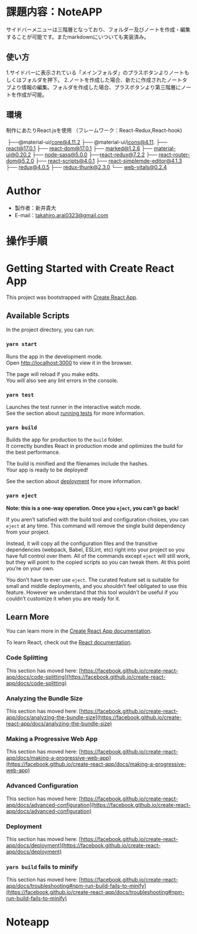 # 課題内容：NoteAPP
サイドバーメニューは三階層となっており、フォルダー及びノートを作成・編集することが可能です。またmarkdownにいついても実装済み。
 

## 使い方
1.サイドバーに表示されている「メインフォルダ」のプラスボタンよりノートもしくはフォルダを押下。
2.ノートを作成した場合、新たに作成されたノートタブより情報の編集。フォルダを作成した場合、プラスボタンより第三階層にノートを作成が可能。


## 環境
制作にあたりReact.jsを使用
（フレームワーク：React-Redux,React-hook)

 ├──@material-ui/core@4.11.2
├── @material-ui/icons@4.11.
├── react@17.0.1
├── react-dom@17.0.1
├── marked@1.2.6
├── material-ui@0.20.2
├── node-sass@5.0.0
├──react-redux@7.2.2
├── react-router-dom@5.2.0
├── react-scripts@4.0.1
├── react-simplemde-editor@4.1.3
├── redux@4.0.5
├── redux-thunk@2.3.0
└── web-vitals@0.2.4
 
# Author
* 製作者：新井貴大
* E-mail：takahiro.arai0323@gmail.com
 




# 操作手順

# Getting Started with Create React App

This project was bootstrapped with [Create React App](https://github.com/facebook/create-react-app).

## Available Scripts

In the project directory, you can run:

### `yarn start`

Runs the app in the development mode.\
Open [http://localhost:3000](http://localhost:3000) to view it in the browser.

The page will reload if you make edits.\
You will also see any lint errors in the console.

### `yarn test`

Launches the test runner in the interactive watch mode.\
See the section about [running tests](https://facebook.github.io/create-react-app/docs/running-tests) for more information.

### `yarn build`

Builds the app for production to the `build` folder.\
It correctly bundles React in production mode and optimizes the build for the best performance.

The build is minified and the filenames include the hashes.\
Your app is ready to be deployed!

See the section about [deployment](https://facebook.github.io/create-react-app/docs/deployment) for more information.

### `yarn eject`

**Note: this is a one-way operation. Once you `eject`, you can’t go back!**

If you aren’t satisfied with the build tool and configuration choices, you can `eject` at any time. This command will remove the single build dependency from your project.

Instead, it will copy all the configuration files and the transitive dependencies (webpack, Babel, ESLint, etc) right into your project so you have full control over them. All of the commands except `eject` will still work, but they will point to the copied scripts so you can tweak them. At this point you’re on your own.

You don’t have to ever use `eject`. The curated feature set is suitable for small and middle deployments, and you shouldn’t feel obligated to use this feature. However we understand that this tool wouldn’t be useful if you couldn’t customize it when you are ready for it.

## Learn More

You can learn more in the [Create React App documentation](https://facebook.github.io/create-react-app/docs/getting-started).

To learn React, check out the [React documentation](https://reactjs.org/).

### Code Splitting

This section has moved here: [https://facebook.github.io/create-react-app/docs/code-splitting](https://facebook.github.io/create-react-app/docs/code-splitting)

### Analyzing the Bundle Size

This section has moved here: [https://facebook.github.io/create-react-app/docs/analyzing-the-bundle-size](https://facebook.github.io/create-react-app/docs/analyzing-the-bundle-size)

### Making a Progressive Web App

This section has moved here: [https://facebook.github.io/create-react-app/docs/making-a-progressive-web-app](https://facebook.github.io/create-react-app/docs/making-a-progressive-web-app)

### Advanced Configuration

This section has moved here: [https://facebook.github.io/create-react-app/docs/advanced-configuration](https://facebook.github.io/create-react-app/docs/advanced-configuration)

### Deployment

This section has moved here: [https://facebook.github.io/create-react-app/docs/deployment](https://facebook.github.io/create-react-app/docs/deployment)

### `yarn build` fails to minify

This section has moved here: [https://facebook.github.io/create-react-app/docs/troubleshooting#npm-run-build-fails-to-minify](https://facebook.github.io/create-react-app/docs/troubleshooting#npm-run-build-fails-to-minify)
# Noteapp
